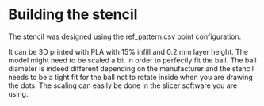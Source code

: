 # Building the stencil

The stencil was designed using the ref_pattern.csv point configuration.

It can be 3D printed with PLA with 15% infill and 0.2 mm layer height. The model might need to be scaled a bit in order to perfectly fit the ball. The ball diameter is indeed different depending on the manufacturer and the stencil needs to be a tight fit for the ball not to rotate inside when you are drawing the dots. The scaling can easily be done in the slicer software you are using.
